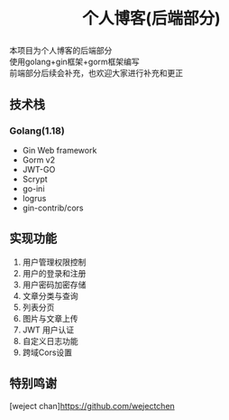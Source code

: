 # <p align=center>个人博客(后端部分)</p>

本项目为个人博客的后端部分<br>
使用golang+gin框架+gorm框架编写<br>
前端部分后续会补充，也欢迎大家进行补充和更正

<h2>技术栈</h2>
<h3>Golang(1.18)</h3>
<ul>
    <li>Gin Web framework</li>
    <li>Gorm v2</li>
    <li>JWT-GO</li>
    <li>Scrypt</li>
    <li>go-ini</li>
    <li>logrus</li>
    <li>gin-contrib/cors</li>
</ul>

<h2>实现功能</h2>
<ol>
    <li>用户管理权限控制</li>
    <li>用户的登录和注册</li>
    <li>用户密码加密存储</li>
    <li>文章分类与查询</li>
    <li>列表分页</li>
    <li>图片与文章上传</li>
    <li>JWT 用户认证</li>
    <li>自定义日志功能</li>
    <li>跨域Cors设置</li>
</ol>

## 特别鸣谢
[weject chan]https://github.com/wejectchen
